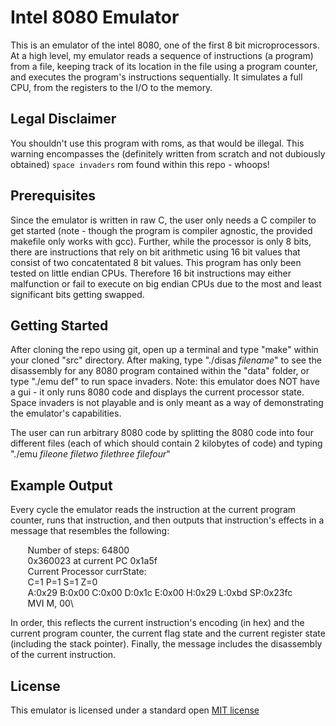 # Intel 8080 Emulator
This is an emulator of the intel 8080, one of the first 8 bit microprocessors. At a high level, my emulator reads a sequence of instructions (a program) from a file, keeping track of its location in the file using a program counter, and executes the program's instructions sequentially. It simulates a full CPU, from the registers to the I/O to the memory. 

## Legal Disclaimer
You shouldn't use this program with roms, as that would be illegal. This warning encompasses the (definitely written from scratch and not dubiously obtained) `space invaders` rom found within this repo - whoops!

## Prerequisites
Since the emulator is written in raw C, the user only needs a C compiler to get started (note - though the program is compiler agnostic, the provided makefile only works with gcc). Further, while the processor is only 8 bits, there are instructions that rely on bit arithmetic using 16 bit values that consist of two concatentated 8 bit values. This program has only been tested on little endian CPUs. Therefore 16 bit instructions may either malfunction or fail to execute on big endian CPUs due to the most and least significant bits getting swapped. 

## Getting Started
After cloning the repo using git, open up a terminal and type "make" within your cloned "src" directory. After making, type "./disas $filename$" to see the disassembly for any 8080 program contained within the "data" folder, or type "./emu def" to run space invaders. Note: this emulator does NOT have a gui - it only runs 8080 code and displays the current processor state. Space invaders is not playable and is only meant as a way of demonstrating the emulator's capabilities. 

The user can run arbitrary 8080 code by splitting the 8080 code into four different files (each of which should contain 2 kilobytes of code) and typing "./emu $file one$ $file two$ $file three$ $file four$"

## Example Output
Every cycle the emulator reads the instruction at the current program counter, runs that instruction, and then outputs that instruction's effects in a message that resembles the following: 

&nbsp;&nbsp;&nbsp;&nbsp;&nbsp;&nbsp; Number of steps: 64800\
&nbsp;&nbsp;&nbsp;&nbsp;&nbsp;&nbsp; 0x360023 at current PC 0x1a5f\
&nbsp;&nbsp;&nbsp;&nbsp;&nbsp;&nbsp; Current Processor currState:\
&nbsp;&nbsp;&nbsp;&nbsp;&nbsp;&nbsp; C=1    P=1    S=1    Z=0\
&nbsp;&nbsp;&nbsp;&nbsp;&nbsp;&nbsp; A:0x29 B:0x00 C:0x00 D:0x1c E:0x00 H:0x29 L:0xbd SP:0x23fc\
&nbsp;&nbsp;&nbsp;&nbsp;&nbsp;&nbsp; MVI    M, 00\

In order, this reflects the current instruction's encoding (in hex) and the current program counter, the current flag state and the current register state (including the stack pointer). Finally, the message includes the disassembly of the current instruction. 

## License
This emulator is licensed under a standard open <a href = "https://opensource.org/licenses/MIT"> MIT license </a>
